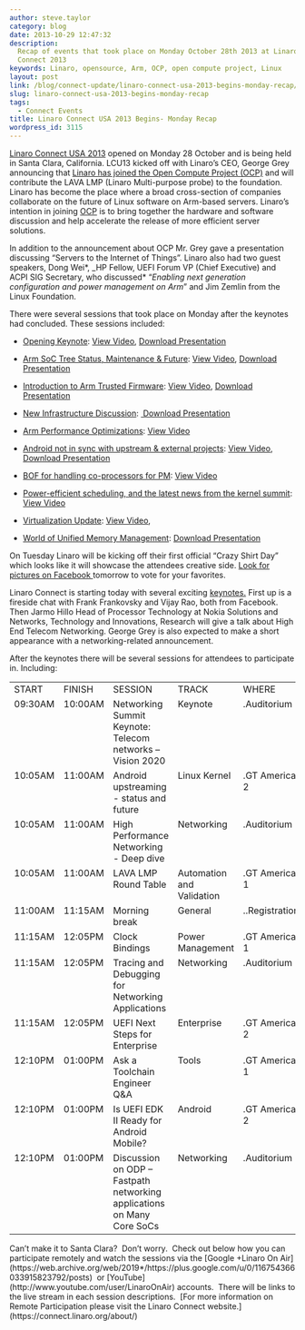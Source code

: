 ```yaml
---
author: steve.taylor
category: blog
date: 2013-10-29 12:47:32
description:
  Recap of events that took place on Monday October 28th 2013 at Linaro
  Connect 2013
keywords: Linaro, opensource, Arm, OCP, open compute project, Linux
layout: post
link: /blog/connect-update/linaro-connect-usa-2013-begins-monday-recap/
slug: linaro-connect-usa-2013-begins-monday-recap
tags:
  - Connect Events
title: Linaro Connect USA 2013 Begins- Monday Recap
wordpress_id: 3115
---
```


[Linaro Connect USA 2013](https://connect.linaro.org/lcu13/) opened on Monday 28 October and is being held in Santa Clara, California. LCU13 kicked off with Linaro’s CEO, George Grey announcing that [Linaro has joined the Open Compute Project (OCP)](/news/linaro-brings-open-source-test-platform-open-compute-project/) and will contribute the LAVA LMP (Linaro Multi-purpose probe) to the foundation. Linaro has become the place where a broad cross-section of companies collaborate on the future of Linux software on Arm-based servers. Linaro’s intention in joining [OCP](http://www.opencompute.org/) is to bring together the hardware and software discussion and help accelerate the release of more efficient server solutions.

In addition to the announcement about OCP Mr. Grey gave a presentation discussing “Servers to the Internet of Things”. Linaro also had two guest speakers, Dong Wei*, \_HP Fellow, UEFI Forum VP (Chief Executive) and ACPI SIG Secretary, who discussed* “_Enabling next generation configuration and power management on Arm_” and Jim Zemlin from the Linux Foundation.

There were several sessions that took place on Monday after the keynotes had concluded. These sessions included:

- [Opening Keynote](http://lcu-13.zerista.com/event/member/85091): [View Video](http://www.youtube.com/watch?v=CgdK-1WTJvc), [Download Presentation](http://people.linaro.org/linaro-connect/lcu13/presentations/LCU13%2016-9.pdf)

- [Arm SoC Tree Status, Maintenance & Future](http://lcu-13.zerista.com/event/member/85092): [View Video](http://www.youtube.com/watch?v=i00ypb7SzNI), [Download Presentation](http://people.linaro.org/linaro-connect/lcu13/presentations/Arm%20SoC%20Tree%20Status,%20Maintenance%20&%20Future.pdf)

- [Introduction to Arm Trusted Firmware](http://lcu-13.zerista.com/event/member/85121): [View Video](http://www.youtube.com/watch?v=q32BEMMxmfw), [Download Presentation](http://people.linaro.org/linaro-connect/lcu13/presentations/Arm%20Trusted%20Firmare%20for%20Armv8-A.LCU13.pdf)

- [New Infrastructure Discussion](http://lcu-13.zerista.com/event/member/85093): [ Download Presentation](https://www.slideshare.net/linaroorg/toolchain-infrastructure)

- [Arm Performance Optimizations](http://lcu-13.zerista.com/event/member/85096): [View Video](http://www.youtube.com/watch?v=1JNFmOgqL_w)

- [Android not in sync with upstream & external projects](http://lcu-13.zerista.com/event/member/85097): [View Video](http://www.youtube.com/watch?v=tgVmianNZrQ), [Download Presentation](https://www.slideshare.net/linaroorg/android-not-insyncwithupstreamexternalprojects)

- [BOF for handling co-processors for PM](http://lcu-13.zerista.com/event/member/85098): [View Video](http://www.youtube.com/watch?v=GSewe9ZsYdc)

- [Power-efficient scheduling, and the latest news from the kernel summit](http://lcu-13.zerista.com/event/member/85099): [View Video](http://www.youtube.com/watch?v=1_Og7sc8r3U)

- [Virtualization Update](http://lcu-13.zerista.com/event/member/85101): [View Video](http://www.youtube.com/watch?v=jIe9ruvHUNY),

- [World of Unified Memory Management](http://lcu-13.zerista.com/event/member/85100): [Download Presentation](https://www.slideshare.net/linaroorg/world-ofumm)

On Tuesday Linaro will be kicking off their first official “Crazy Shirt Day” which looks like it will showcase the attendees creative side. [Look for pictures on Facebook ](https://www.facebook.com/media/set/?set=a.651333068221919.1073741827.155974581091106&type=1)tomorrow to vote for your favorites.

Linaro Connect is starting today with several exciting [keynotes.](https://connect.linaro.org/lcu13/) First up is a fireside chat with Frank Frankovsky and Vijay Rao, both from Facebook. Then Jarmo Hillo Head of Processor Technology at Nokia Solutions and Networks, Technology and Innovations, Research will give a talk about High End Telecom Networking. George Grey is also expected to make a short appearance with a networking-related announcement.

After the keynotes there will be several sessions for attendees to participate in. Including:

<table cellpadding="0" cellspacing="0" border="0" class="table responsive-table" >
<tbody >
<tr >

<td markdown="1" >START
</td>

<td markdown="1" >FINISH
</td>

<td markdown="1" >SESSION
</td>

<td markdown="1" >TRACK
</td>

<td markdown="1" >WHERE
</td>
</tr>
<tr >

<td markdown="1" valign="top" >09:30AM
</td>

<td markdown="1" valign="top" >10:00AM
</td>

<td markdown="1" width="277" valign="top" >Networking Summit Keynote: Telecom networks – Vision 2020
</td>

<td markdown="1" valign="top" >Keynote
</td>

<td markdown="1" valign="top" >.Auditorium
</td>
</tr>
<tr >

<td markdown="1" valign="top" >10:05AM
</td>

<td markdown="1" valign="top" >11:00AM
</td>

<td markdown="1" width="277" valign="top" >Android upstreaming - status and future
</td>

<td markdown="1" valign="top" >Linux Kernel
</td>

<td markdown="1" valign="top" >.GT America 2
</td>
</tr>
<tr >

<td markdown="1" valign="top" >10:05AM
</td>

<td markdown="1" valign="top" >11:00AM
</td>

<td markdown="1" width="277" valign="top" >High Performance Networking - Deep dive
</td>

<td markdown="1" valign="top" >Networking
</td>

<td markdown="1" valign="top" >.Auditorium
</td>
</tr>
<tr >

<td markdown="1" valign="top" >10:05AM
</td>

<td markdown="1" valign="top" >11:00AM
</td>

<td markdown="1" width="277" valign="top" >LAVA LMP Round Table
</td>

<td markdown="1" valign="top" >Automation and Validation
</td>

<td markdown="1" valign="top" >.GT America 1
</td>
</tr>
<tr >

<td markdown="1" valign="top" >11:00AM
</td>

<td markdown="1" valign="top" >11:15AM
</td>

<td markdown="1" width="277" valign="top" >Morning break
</td>

<td markdown="1" valign="top" >General
</td>

<td markdown="1" valign="top" >..Registration
</td>
</tr>
<tr >

<td markdown="1" valign="top" >11:15AM
</td>

<td markdown="1" valign="top" >12:05PM
</td>

<td markdown="1" width="277" valign="top" >Clock Bindings
</td>

<td markdown="1" valign="top" >Power Management
</td>

<td markdown="1" valign="top" >.GT America 1
</td>
</tr>
<tr >

<td markdown="1" valign="top" >11:15AM
</td>

<td markdown="1" valign="top" >12:05PM
</td>

<td markdown="1" width="277" valign="top" >Tracing and Debugging for Networking Applications
</td>

<td markdown="1" valign="top" >Networking
</td>

<td markdown="1" valign="top" >.Auditorium
</td>
</tr>
<tr >

<td markdown="1" valign="top" >11:15AM
</td>

<td markdown="1" valign="top" >12:05PM
</td>

<td markdown="1" width="277" valign="top" >UEFI Next Steps for Enterprise
</td>

<td markdown="1" valign="top" >Enterprise
</td>

<td markdown="1" valign="top" >.GT America 2
</td>
</tr>
<tr >

<td markdown="1" valign="top" >12:10PM
</td>

<td markdown="1" valign="top" >01:00PM
</td>

<td markdown="1" width="277" valign="top" >Ask a Toolchain Engineer Q&A
</td>

<td markdown="1" valign="top" >Tools
</td>

<td markdown="1" valign="top" >.GT America 1
</td>
</tr>
<tr >

<td markdown="1" valign="top" >12:10PM
</td>

<td markdown="1" valign="top" >01:00PM
</td>

<td markdown="1" width="277" valign="top" >Is UEFI EDK II Ready for Android Mobile?
</td>

<td markdown="1" valign="top" >Android
</td>

<td markdown="1" valign="top" >.GT America 2
</td>
</tr>
<tr >

<td markdown="1" valign="top" >12:10PM
</td>

<td markdown="1" valign="top" >01:00PM
</td>

<td markdown="1" width="277" valign="top" >Discussion on ODP – Fastpath networking applications on Many Core SoCs
</td>

<td markdown="1" valign="top" >Networking
</td>

<td markdown="1" valign="top" >.Auditorium
</td>
</tr>
</tbody>
</table>
Can’t make it to Santa Clara?  Don’t worry.  Check out below how you can participate remotely and watch the sessions via the [Google +Linaro On Air](https://web.archive.org/web/2019*/https://plus.google.com/u/0/116754366033915823792/posts)  or [YouTube](http://www.youtube.com/user/LinaroOnAir) accounts.  There will be links to the live stream in each session descriptions.  [For more information on Remote Participation please visit the Linaro Connect website.](https://connect.linaro.org/about/)
